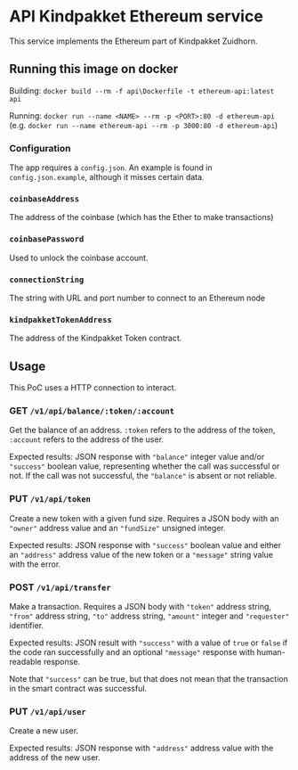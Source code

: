 # API Kindpakket Ethereum service

This service implements the Ethereum part of Kindpakket Zuidhorn. 

## Running this image on docker

Building: `docker build --rm -f api\Dockerfile -t ethereum-api:latest api`

Running: `docker run --name <NAME> --rm -p <PORT>:80 -d ethereum-api` (e.g. `docker run --name ethereum-api --rm -p 3000:80 -d ethereum-api`)

### Configuration

The app requires a `config.json`. An example is found in `config.json.example`, although it misses certain data. 

### `coinbaseAddress`

The address of the coinbase (which has the Ether to make transactions)

### `coinbasePassword`

Used to unlock the coinbase account.

### `connectionString`

The string with URL and port number to connect to an Ethereum node

### `kindpakketTokenAddress` 

The address of the Kindpakket Token contract.

## Usage

This PoC uses a HTTP connection to interact.

### GET `/v1/api/balance/:token/:account`

Get the balance of an address. `:token` refers to the address of the token, `:account` refers to the address of the user.  

Expected results: JSON response with `"balance"` integer value and/or `"success"` boolean value, representing whether the call was successful or not. If the call was not successful, the `"balance"` is absent or not reliable. 

### PUT `/v1/api/token`

Create a new token with a given fund size. Requires a JSON body with an `"owner"` address value and an `"fundSize"` unsigned integer.

Expected results: JSON response with `"success"` boolean value and either an `"address"` address value of the new token or a `"message"` string value with the error.

### POST `/v1/api/transfer`

Make a transaction. Requires a JSON body with `"token"` address string, `"from"` address string, `"to"` address string, `"amount"` integer and `"requester"` identifier.

Expected results: JSON result with `"success"` with a value of `true` or `false` if the code ran successfully and an optional `"message"` response with human-readable response.

Note that `"success"` can be true, but that does not mean that the transaction in the smart contract was successful. 

### PUT `/v1/api/user`

Create a new user.

Expected results: JSON response with `"address"` address value with the address of the new user. 